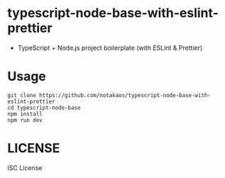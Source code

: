 # typescript-node-base-with-eslint-prettier

* TypeScript + Node.js project boilerplate (with ESLint & Prettier)

# Usage

```
git clone https://github.com/notakaos/typescript-node-base-with-eslint-prettier
cd typescript-node-base
npm install
npm run dev
```

# LICENSE

ISC License